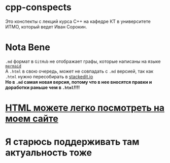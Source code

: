 # cpp-conspects
Это конспекты с лекций курса С++ на кафедре КТ в университете ИТМО, который ведет Иван Сорокин.
# Nota Bene
`.md` формат в `GitHub` не отображает графы, которые написаны на языке [`mermaid`](https://mermaidjs.github.io/)  
А `.html` в свою очередь, может не совпадать с `.md` версией, так как `.html` нужно пересобирать в [stackedit.io](https://stackedit.io)   
**Но в `.md` самая новая версия, потому что в нее вносятся правки и доработки раньше чем в `.html`!!!!**  
# [HTML можете легко посмотреть на моем сайте](https://hazzus.github.io/cpp-conspects)
# Я старюсь поддерживать там актуальность тоже
